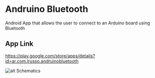 # Andruino Bluetooth

Android App that allows the user to connect to an Arduino board using Bluetooth

## App Link

https://play.google.com/store/apps/details?id=ar.com.lrusso.andruinobluetooth


![alt Schematics](https://raw.githubusercontent.com/lrusso/AndruinoBluetooth/master/Andruino%20Bluetooth/res/drawable-ldpi/schematics.png)
